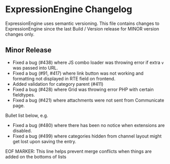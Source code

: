 # ExpressionEngine Changelog

ExpressionEngine uses semantic versioning. This file contains changes to ExpressionEngine since the last Build / Version release for MINOR version changes only.

## Minor Release

   - Fixed a bug (#438) where JS combo loader was throwing error if extra `v` was passed into URL.
   - Fixed a bug (#91, #417) where link button was not working and formatting not displayed in RTE field on frontend.
   - Added validation for category parent (#411)
   - Fixed a bug (#428) where Grid was throwing error PHP with certain fieldtypes.
   - Fixed a bug (#421) where attachments were not sent from Communicate page.

Bullet list below, e.g.
   - Fixed a bug (#480) where there has been no notice when extensions are disabled.
   - Fixed a bug (#499) where categories hidden from channel layout might get lost upon saving the entry.




EOF MARKER: This line helps prevent merge conflicts when things are
added on the bottoms of lists
